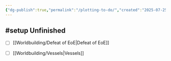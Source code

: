 ```yaml
---
{"dg-publish":true,"permalink":"/plotting-to-do/","created":"2025-07-25T16:17:39.439-07:00"}
---
```



## #setup Unfinished

- [ ] [[Worldbuilding/Defeat of EoE\|Defeat of EoE]]
- [ ] [[Worldbuilding/Vessels\|Vessels]]




